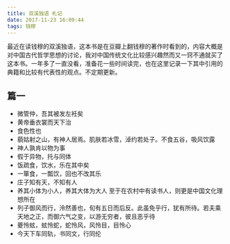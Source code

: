 ```yaml
---
title: 双溪独语 札记
date: 2017-11-23 16:09:44
tags: 钱穆
---
```

最近在读钱穆的双溪独语，这本书是在豆瓣上翻钱穆的著作时看到的，内容大概是对中国古代哲学思想的讨论，我对中国传统文化比较感兴趣然而又一窍不通就买了这本书。一年多了一直没看，准备花一些时间读完，也在这里记录一下其中引用的典籍和比较有代表性的观点。不定期更新。

<!-- more --> 

## 篇一
* 微管仲，吾其被发左衽矣
* 黄帝垂衣裳而天下治
* 食色性也
* 藐姑射之山，有神人居焉。肌肤若冰雪，淖约若处子。不食五谷，吸风饮露
* 神人孰肯以物为事
* 假于异物，托与同体
* 饭疏食，饮水，乐在其中矣
* 一箪食，一瓢饮，回也不改其乐
* 庄子知有天，不知有人
* 养其小体为小人，养其大体为大人
至于在农村中有读书人，则更是中国文化理想所在
* 列子御风而行，泠然善也，旬有五日而后反。此虽免乎行，犹有所待。若夫乘天地之正，而御六气之变，以游无穷者，彼且恶乎待
* 夔怜蚿，蚿怜蛇，蛇怜风，风怜目，目怜心
* 今天下车同轨，书同文，行同伦






